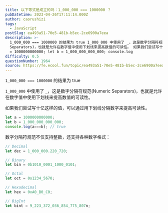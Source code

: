 ```yaml
---
title: 以下等式是成立的吗：1_000_000 === 1000000 ？
pubDatetime: 2023-04-26T17:11:14.000Z
author: caorushizi
tags:
  - JavaScript
postSlug: ea493a51-70e5-481b-b5ec-2ce6900a7eea
description: >-
  1_000_000 === 1000000 的结果为 true 1_000_000 中使用了 _，这是数字分隔符规范(Numeric
  Separators)，也就是允许在数字值中使用下划线来提高数值的可读性。 如果我们尝试写十亿这样的值，可以通过用下划线分隔数字来提高可读性。 let a
  = 1000000000000; let b = 1_000_000_000_000; console.log
difficulty: 0.5
questionNumber: 1964
source: https://fe.ecool.fun/topic/ea493a51-70e5-481b-b5ec-2ce6900a7eea
---
```


`1_000_000 === 1000000` 的结果为 true

`1_000_000` 中使用了 `_`，这是数字分隔符规范(Numeric Separators)，也就是允许在数字值中使用下划线来提高数值的可读性。

如果我们尝试写十亿这样的值，可以通过用下划线分隔数字来提高可读性。

```js
let a = 1000000000000; 
let b = 1_000_000_000_000; 
console.log(a===b); // true
```

数字分隔符规范不仅支持整数，还支持各种数字格式：

```js
// Decimal 
let dec = 1_000_000.220_720; 

// Binary 
let bin = 0b1010_0001_1000_0101; 

// Octal 
let oct = 0o1234_5670; 

// Hexadecimal 
let hex = 0xA0_B0_C0; 

// BigInt 
let bint = 9_223_372_036_854_775_807n;
```


